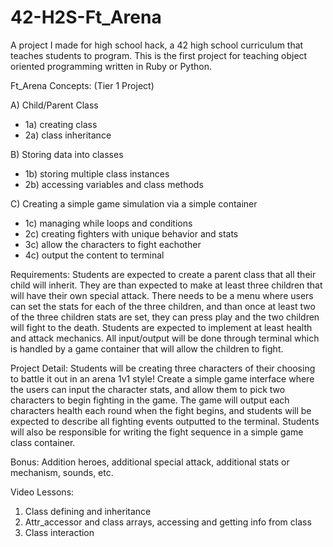 # 42-H2S-Ft_Arena
A project I made for high school hack, a 42 high school curriculum that teaches students to program. This is the first project for teaching object oriented programming written in Ruby or Python.

Ft_Arena Concepts: (Tier 1 Project)

A) Child/Parent Class
- 1a) creating class
- 2a) class inheritance

B) Storing data into classes
- 1b) storing multiple class instances
- 2b) accessing variables and class methods

C) Creating a simple game simulation via a simple container
- 1c) managing while loops and conditions
- 2c) creating fighters with unique behavior and stats
- 3c) allow the characters to fight eachother
- 4c) output the content to terminal

Requirements:
Students are expected to create a parent class that all their
child will inherit. They are than expected to make at least three
children that will have their own special attack. There needs to
be a menu where users can set the stats for each of the three children,
and than once at least two of the three children stats are set, they can
press play and the two children will fight to the death. Students are
expected to implement at least health and attack mechanics.
All input/output will be done through terminal which is handled by a
game container that will allow the children to fight.

Project Detail:
Students will be creating three characters of their choosing to battle
it out in an arena 1v1 style! Create a simple game interface where the
users can input the character stats, and allow them to pick two characters
to begin fighting in the game. The game will output each characters health
each round when the fight begins, and students will be expected to describe
all fighting events outputted to the terminal.
Students will also be responsible for writing the fight sequence in a simple
game class container.

Bonus:
Addition heroes, additional special attack, additional stats or mechanism, sounds, etc.


Video Lessons:
1) Class defining and inheritance
2) Attr_accessor and class arrays, accessing and getting info from class
4) Class interaction
